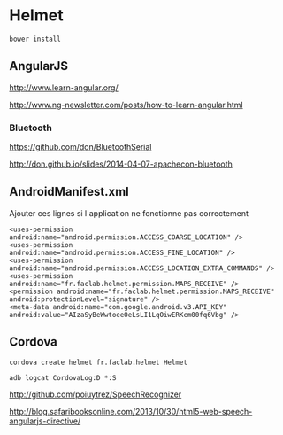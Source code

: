 # Helmet

	bower install

## AngularJS

http://www.learn-angular.org/

http://www.ng-newsletter.com/posts/how-to-learn-angular.html

### Bluetooth

https://github.com/don/BluetoothSerial

http://don.github.io/slides/2014-04-07-apachecon-bluetooth

## AndroidManifest.xml

Ajouter ces lignes si l'application ne fonctionne pas correctement

	<uses-permission android:name="android.permission.ACCESS_COARSE_LOCATION" />
	<uses-permission android:name="android.permission.ACCESS_FINE_LOCATION" />
	<uses-permission android:name="android.permission.ACCESS_LOCATION_EXTRA_COMMANDS" />
    <uses-permission android:name="fr.faclab.helmet.permission.MAPS_RECEIVE" />
    <permission android:name="fr.faclab.helmet.permission.MAPS_RECEIVE" android:protectionLevel="signature" />
    <meta-data android:name="com.google.android.v3.API_KEY" android:value="AIzaSyBeWwtoeeOeLsLI1LqOiwERKcm00fq6Vbg" />

## Cordova

	cordova create helmet fr.faclab.helmet Helmet

	adb logcat CordovaLog:D *:S


http://github.com/poiuytrez/SpeechRecognizer

http://blog.safaribooksonline.com/2013/10/30/html5-web-speech-angularjs-directive/